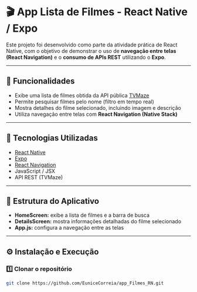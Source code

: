 # 🎬 App Lista de Filmes - React Native / Expo

Este projeto foi desenvolvido como parte da atividade prática de React Native, com o objetivo de demonstrar o uso de **navegação entre telas (React Navigation)** e o **consumo de APIs REST** utilizando o **Expo**.

---

## 🚀 Funcionalidades

- Exibe uma lista de filmes obtida da API pública [TVMaze](https://api.tvmaze.com/shows)  
- Permite pesquisar filmes pelo nome (filtro em tempo real)  
- Mostra detalhes do filme selecionado, incluindo imagem e descrição  
- Utiliza navegação entre telas com **React Navigation (Native Stack)**  

---

## 🧠 Tecnologias Utilizadas

- [React Native](https://reactnative.dev/)  
- [Expo](https://expo.dev/)  
- [React Navigation](https://reactnavigation.org/)  
- JavaScript / JSX  
- API REST (TVMaze)

---

## 📱 Estrutura do Aplicativo

- **HomeScreen:** exibe a lista de filmes e a barra de busca  
- **DetailsScreen:** mostra informações detalhadas do filme selecionado  
- **App.js:** configura a navegação entre as telas

---

## ⚙️ Instalação e Execução

### 1️⃣ Clonar o repositório
```bash
git clone https://github.com/EuniceCorreia/app_Filmes_RN.git
